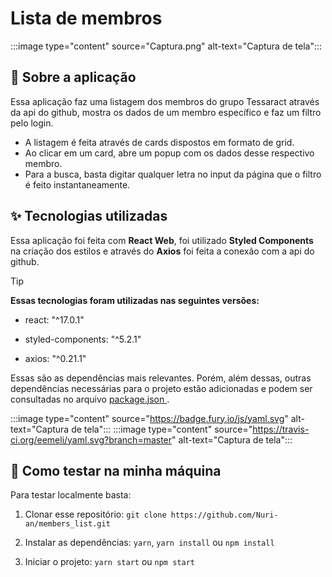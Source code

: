 # Lista de membros

:::image type="content" source="Captura.png" alt-text="Captura de tela":::


## 🧾 Sobre a  aplicação
Essa aplicação faz uma listagem dos membros do grupo Tessaract através da api do github, mostra os dados de um membro específico e faz um filtro pelo login.

- A listagem é feita através de cards dispostos em formato de grid.
- Ao clicar em um card, abre um popup com os dados desse respectivo membro.
- Para a busca, basta digitar qualquer letra no input da página que o filtro é feito instantaneamente.

## ✨ Tecnologias utilizadas
Essa aplicação foi feita com **React Web**, foi utilizado **Styled Components** na criação dos estilos e através do **Axios** foi feita a conexão com a api do github.

> [!TIP]
> **Essas tecnologias foram utilizadas nas seguintes versões:**
>
> - react: "^17.0.1"
>
> - styled-components: "^5.2.1"
>
> - axios: "^0.21.1"

Essas são as dependências mais relevantes. Porém, além dessas, outras dependências necessárias para o projeto estão adicionadas e podem ser consultadas no arquivo [package.json <a href="./package.json">](package.json).

:::image type="content" source="https://badge.fury.io/js/yaml.svg" alt-text="Captura de tela":::
:::image type="content" source="https://travis-ci.org/eemeli/yaml.svg?branch=master" alt-text="Captura de tela":::

## 🚀 Como testar na minha máquina
Para testar localmente basta:

1. Clonar esse repositório: 
`git clone https://github.com/Nuri-an/members_list.git`

2. Instalar as dependências:
`yarn`, `yarn install` ou `npm install`

3. Iniciar o projeto: `yarn start` ou `npm start`

<br /><br />